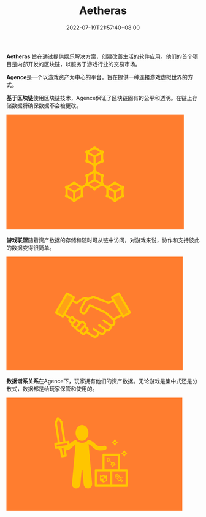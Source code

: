 ﻿---
weight: 
title: "Aetheras"
description: "Aetheras 旨在通过提供娱乐解决方案，创建改善生活的软件应用"
date: 2022-07-19T21:57:40+08:00
lastmod: 2022-07-19T16:45:40+08:00
draft: false
authors: ["ovorr"]
featuredImage: "aetheras.jpg"
link: "https://www.aetheras.io/"
tags: ["研究机构","Aetheras"]
categories: ["navigation"]
navigation: ["研究机构"]
lightgallery: true
toc: true
pinned: false
recommend: false
recommend1: false
---
**Aetheras** 旨在通过提供娱乐解决方案，创建改善生活的软件应用。他们的首个项目是内部开发的区块链，以服务于游戏行业的交易市场。

**Agence**是一个以游戏资产为中心的平台，旨在提供一种连接游戏虚拟世界的方式。



**基于区块链**使用区块链技术，Agence保证了区块链固有的公平和透明。在链上存储数据将确保数据不会被更改。

![aa](aa.png)

**游戏联盟**随着资产数据的存储和随时可从链中访问，对游戏来说，协作和支持彼此的数据变得很简单。

![bb](bb.png)

**数据谱系关系**在Agence下，玩家拥有他们的资产数据。无论游戏是集中式还是分散式，数据都是给玩家保管和使用的。

![cc](cc.png)

